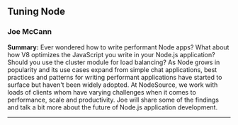 ## Tuning Node

### Joe McCann

__Summary:__
Ever wondered how to write performant Node apps? What about how V8 optimizes the JavaScript you write in your Node.js application? Should you use the cluster module for load balancing? As Node grows in popularity and its use cases expand from simple chat applications, best practices and patterns for writing performant applications have started to surface but haven't been widely adopted. At NodeSource, we work with loads of clients whom have varying challenges when it comes to performance, scale and productivity. Joe will share some of the findings and talk a bit more about the future of Node.js application development.

---

